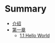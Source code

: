 # Summary
* [介绍](README.md)
* [第一章](chapter1/README.md)
  * [1.1 Hello World](chapter1/1_1_Hello_World/README.md)